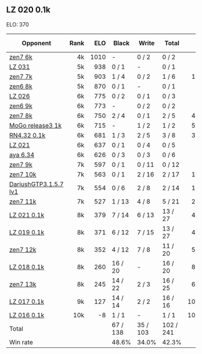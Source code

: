 ## LZ 020 0.1k ##

ELO: 370

Opponent | Rank | ELO | Black | Write | Total | Win rate
---------|-----:|----:|-------|-------|-------|-------:
[zen7 6k](zen7%206k.md) | 4k | 1010 | - | 0 / 2 | 0 / 2 | 0.0%
[LZ 031](LZ%20031.md) | 5k | 938 | 0 / 1 | - | 0 / 1 | 0.0%
[zen7 7k](zen7%207k.md) | 5k | 903 | 1 / 4 | 0 / 2 | 1 / 6 | 16.7%
[zen6 8k](zen6%208k.md) | 5k | 870 | 0 / 1 | - | 0 / 1 | 0.0%
[LZ 026](LZ%20026.md) | 6k | 775 | 0 / 2 | 0 / 1 | 0 / 3 | 0.0%
[zen6 9k](zen6%209k.md) | 6k | 773 | - | 0 / 2 | 0 / 2 | 0.0%
[zen7 8k](zen7%208k.md) | 6k | 750 | 2 / 4 | 0 / 1 | 2 / 5 | 40.0%
[MoGo release3 1k](MoGo%20release3%201k.md) | 6k | 715 | - | 1 / 2 | 1 / 2 | 50.0%
[RN4.32 0.1k](RN4.32%200.1k.md) | 6k | 681 | 1 / 3 | 2 / 5 | 3 / 8 | 37.5%
[LZ 021](LZ%20021.md) | 6k | 637 | 0 / 1 | 0 / 4 | 0 / 5 | 0.0%
[aya 6.34](aya%206.34.md) | 6k | 626 | 0 / 3 | 0 / 3 | 0 / 6 | 0.0%
[zen7 9k](zen7%209k.md) | 7k | 597 | 0 / 1 | 0 / 11 | 0 / 12 | 0.0%
[zen7 10k](zen7%2010k.md) | 7k | 563 | 0 / 1 | 2 / 16 | 2 / 17 | 11.8%
[DariushGTP3.1.5.7 lv1](DariushGTP3.1.5.7%20lv1.md) | 7k | 554 | 0 / 6 | 2 / 8 | 2 / 14 | 14.3%
[zen7 11k](zen7%2011k.md) | 7k | 527 | 1 / 13 | 4 / 8 | 5 / 21 | 23.8%
[LZ 021 0.1k](LZ%20021%200.1k.md) | 8k | 379 | 7 / 14 | 6 / 13 | 13 / 27 | 48.1%
[LZ 019 0.1k](LZ%20019%200.1k.md) | 8k | 371 | 6 / 12 | 7 / 15 | 13 / 27 | 48.1%
[zen7 12k](zen7%2012k.md) | 8k | 352 | 4 / 12 | 7 / 8 | 11 / 20 | 55.0%
[LZ 018 0.1k](LZ%20018%200.1k.md) | 8k | 260 | 16 / 20 | - | 16 / 20 | 80.0%
[zen7 13k](zen7%2013k.md) | 8k | 245 | 14 / 22 | 2 / 3 | 16 / 25 | 64.0%
[LZ 017 0.1k](LZ%20017%200.1k.md) | 9k | 127 | 14 / 14 | 2 / 2 | 16 / 16 | 100.0%
[LZ 016 0.1k](LZ%20016%200.1k.md) | 10k | -8 | 1 / 1 | - | 1 / 1 | 100.0%
Total | | | 67 / 138 | 35 / 103 | 102 / 241 | 
Win rate| | | 48.6% | 34.0% | 42.3% | 
